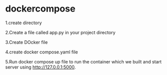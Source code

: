 # dockercompose

1.create directory

2.Create a file called app.py in your project directory 

3.Create DOcker file

4.create docker compose.yaml file 

5.Run docker compose up file to run the container which we built and start server using http://127.0.0.1:5000.
